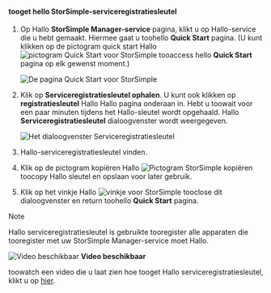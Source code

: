 <!--author=alkohli last changed: 9/17/15-->

#### <a name="tooget-hello-storsimple-service-registration-key"></a>tooget hello StorSimple-serviceregistratiesleutel
1. Op Hallo **StorSimple Manager-service** pagina, klikt u op Hallo-service die u hebt gemaakt. Hiermee gaat u toohello **Quick Start** pagina. (U kunt klikken op de pictogram quick start Hallo ![pictogram Quick Start voor StorSimple ](./media/storsimple-get-service-registration-key/HCS_QuickStartIcon-include.png) tooaccess hello **Quick Start** pagina op elk gewenst moment.)
   
     ![De pagina Quick Start voor StorSimple](./media/storsimple-get-service-registration-key/HCS_ServiceQuickStart-include.png)
2. Klik op **Serviceregistratiesleutel ophalen**. U kunt ook klikken op **registratiesleutel** Hallo Hallo pagina onderaan in. Hebt u toowait voor een paar minuten tijdens het Hallo-sleutel wordt opgehaald. Hallo **Serviceregistratiesleutel** dialoogvenster wordt weergegeven.
   
     ![Het dialoogvenster Serviceregistratiesleutel](./media/storsimple-get-service-registration-key/HCS_GetServiceRegistrationKey-include.png)
3. Hallo-serviceregistratiesleutel vinden.
4. Klik op de pictogram kopiëren Hallo ![Pictogram StorSimple kopiëren](./media/storsimple-get-service-registration-key/HCS_CopyIcon-include.png) toocopy Hallo sleutel en opslaan voor later gebruik.
5. Klik op het vinkje Hallo ![vinkje voor StorSimple](./media/storsimple-get-service-registration-key/HCS_CheckIcon-include.png) tooclose dit dialoogvenster en return toohello **Quick Start** pagina.

> [!NOTE]
> Hallo serviceregistratiesleutel is gebruikte tooregister alle apparaten die tooregister met uw StorSimple Manager-service moet Hallo.
> 
> 

![Video beschikbaar](./media/storsimple-get-service-registration-key/Video_icon.png) **Video beschikbaar**

toowatch een video die u laat zien hoe tooget Hallo serviceregistratiesleutel, klikt u op [hier](https://azure.microsoft.com/documentation/videos/get-the-service-registration-key/).

